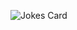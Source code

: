 ![Jokes Card](https://readme-jokes.vercel.app/api)
<!-- ### I think a lot, but I don’t say much. -->

<!-- ![Your Repository's Stats](https://github-readme-stats.vercel.app/api/top-langs/?username=c0nfsd&theme=blue-green) -->
<!---
c0nfsd/c0nfsd is a ✨ special ✨ repository because its `README.md` (this file) appears on your GitHub profile.
You can click the Preview link to take a look at your changes.

- 🔭 I’m currently working on ...
- 🌱 I’m currently learning ...
- 👯 I’m looking to collaborate on ...
- 🤔 I’m looking for help with ...
- 💬 Ask me about ...
- 📫 How to reach me: ...
- 😄 Pronouns: ...
- ⚡ Fun fact: ...

--->

